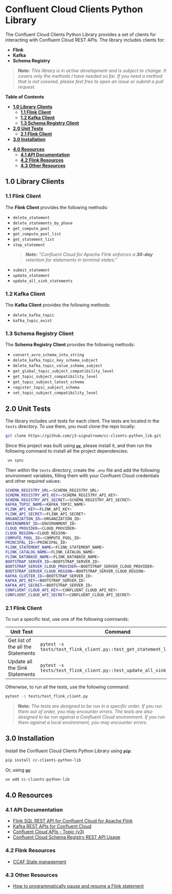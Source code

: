 # Confluent Cloud Clients Python Library

The Confluent Cloud Clients Python Library provides a set of clients for interacting with Confluent Cloud REST APIs. The library includes clients for:
+ **Flink**
+ **Kafka**
+ **Schema Registry**

> **Note:** _This library is in active development and is subject to change.  It covers only the methods I have needed so far.  If you need a method that is not covered, please feel free to open an issue or submit a pull request._

**Table of Contents**

<!-- toc -->
- [**1.0 Library Clients**](#10-library-clients)
    * [**1.1 Flink Client**](#11-flink-client)
    * [**1.2 Kafka Client**](#12-kafka-client)
    * [**1.3 Schema Registry Client**](#13-schema-registry-client)
- [**2.0 Unit Tests**](#20-unit-tests)
    * [**2.1 Flink Client**](#21-flink-client)
- [**3.0 Installation**](#30-installation)
+ [**4.0 Resources**](#40-resources)
    * [**4.1 API Documentation**](#41-api-documentation)
    * [**4.2 Flink Resources**](#42-flink-resources)
    * [**4.3 Other Resources**](#43-other-resources)
<!-- tocstop -->

## **1.0 Library Clients**

### **1.1 Flink Client**
The **Flink Client** provides the following methods:
- `delete_statement`
- `delete_statements_by_phase`
- `get_compute_pool`
- `get_compute_pool_list`
- `get_statement_list`
- `stop_statement`
    > _**Note:**  "Confluent Cloud for Apache Flink enforces a **30-day** retention for statements in terminal states."_
- `submit_statement`
- `update_statement`
- `update_all_sink_statements`

### **1.2 Kafka Client**
The **Kafka Client** provides the following methods:
- `delete_kafka_topic`
- `kafka_topic_exist`

### **1.3 Schema Registry Client**
The **Schema Registry Client** provides the following methods:
- `convert_avro_schema_into_string`
- `delete_kafka_topic_key_schema_subject`
- `delete_kafka_topic_value_schema_subject`
- `get_global_topic_subject_compatibility_level`
- `get_topic_subject_compatibility_level`
- `get_topic_subject_latest_schema`
- `register_topic_subject_schema`
- `set_topic_subject_compatibility_level`

## **2.0 Unit Tests**
The library includes unit tests for each client. The tests are located in the `tests` directory.  To use them, you must clone the repo locally:

```bash
git clone https://github.com/j3-signalroom/cc-clients-python_lib.git
```

 Since this project was built using [**`uv`**](https://docs.astral.sh/uv/), please install it, and then run the following command to install all the project dependencies:

```bash
 uv sync
 ```

Then within the `tests` directory, create the `.env` file and add the following environment variables, filling them with your Confluent Cloud credentials and other required values:

```bash
SCHEMA_REGISTRY_URL=<SCHEMA_REGISTRY_URL>
SCHEMA_REGISTRY_API_KEY=<SCHEMA_REGISTRY_API_KEY>
SCHEMA_REGISTRY_API_SECRET=<SCHEMA_REGISTRY_API_SECRET>
KAFKA_TOPIC_NAME=<KAFKA_TOPIC_NAME>
FLINK_API_KEY=<FLINK_API_KEY>
FLINK_API_SECRET=<FLINK_API_SECRET>
ORGANIZATION_ID=<ORGANIZATION_ID>
ENVIRONMENT_ID=<ENVIRONMENT_ID>
CLOUD_PROVIDER=<CLOUD_PROVIDER>
CLOUD_REGION=<CLOUD_REGION>
COMPUTE_POOL_ID=<COMPUTE_POOL_ID>
PRINCIPAL_ID=<PRINCIPAL_ID>
FLINK_STATEMENT_NAME=<FLINK_STATEMENT_NAME>
FLINK_CATALOG_NAME=<FLINK_CATALOG_NAME>
FLINK_DATABASE_NAME=<FLINK_DATABASE_NAME>
BOOTSTRAP_SERVER_ID=<BOOTSTRAP_SERVER_ID>
BOOTSTRAP_SERVER_CLOUD_PROVIDER=<BOOTSTRAP_SERVER_CLOUD_PROVIDER>
BOOTSTRAP_SERVER_CLOUD_REGION=<BOOTSTRAP_SERVER_CLOUD_REGION>
KAFKA_CLUSTER_ID=<BOOTSTRAP_SERVER_ID>
KAFKA_API_KEY=<BOOTSTRAP_SERVER_ID>
KAFKA_API_SECRET=<BOOTSTRAP_SERVER_ID>
CONFLUENT_CLOUD_API_KEY=<CONFLUENT_CLOUD_API_KEY>
CONFLUENT_CLOUD_API_SECRET=<CONFLUENT_CLOUD_API_SECRET>
```

### **2.1 Flink Client**
To run a specific test, use one of the following commands:

Unit Test|Command
-|-
Get list of the all the Statements|`pytest -s tests/test_flink_client.py::test_get_statement_list`
Update all the Sink Statements|`pytest -s tests/test_flink_client.py::test_update_all_sink_statements`

Otherwise, to run all the tests, use the following command:
```bash
pytest -s tests/test_flink_client.py
```

> **Note:** _The tests are designed to be run in a specific order.  If you run them out of order, you may encounter errors.  The tests are also designed to be run against a Confluent Cloud environment.  If you run them against a local environment, you may encounter errors._

## **3.0 Installation**
Install the Confluent Cloud Clients Python Library using **`pip`**:
```bash
pip install cc-clients-python-lib
```

Or, using [**`uv`**](https://docs.astral.sh/uv/):
```bash
uv add cc-clients-python-lib
```

## **4.0 Resources**

### **4.1 API Documentation**
* [Flink SQL REST API for Confluent Cloud for Apache Flink](https://docs.confluent.io/cloud/current/flink/operate-and-deploy/flink-rest-api.html)
* [Kafka REST APIs for Confluent Cloud](https://docs.confluent.io/cloud/current/kafka-rest/kafka-rest-cc.html)
* [Confluent Cloud APIs - Topic (v3)](https://docs.confluent.io/cloud/current/api.html#tag/Topic-(v3))
* [Confluent Cloud Schema Registry REST API Usage](https://docs.confluent.io/cloud/current/sr/sr-rest-apis.html)

### **4.2 Flink Resources**
* [CCAF State management](https://docs.confluent.io/cloud/current/flink/concepts/overview.html#state-management)

### **4.3 Other Resources**
* [How to programmatically pause and resume a Flink statement](.blog/how-to-programmatically-pause-and-resume-a-flink-statement.md)